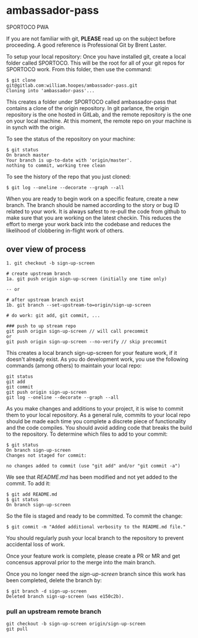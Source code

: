 # ambassador-pass

SPORTOCO PWA

If you are not familiar with git, **PLEASE** read up on the subject before proceeding. A good reference is Professional Git by Brent Laster.

To setup your local repository:
Once you have installed git, create a local folder called SPORTOCO. This will be the root for all of your git repos for SPORTOCO work.
From this folder, then use the command:

```
$ git clone
git@gitlab.com:william.hoopes/ambassador-pass.git
Cloning into 'ambassador-pass'...
```

This creates a folder under SPORTOCO called ambassador-pass that contains a clone of the origin repository. In git parlance, the origin repository is the one hosted in GitLab, and the remote repository is the one on your local machine. At this moment, the remote repo on your machine is in synch with the origin.

To see the status of the repository on your machine:

```
$ git status
On branch master
Your branch is up-to-date with 'origin/master'.
nothing to commit, working tree clean
```

To see the history of the repo that you just cloned:

```
$ git log --oneline --decorate --graph --all
```

When you are ready to begin work on a specific feature, create a new branch. The branch should be named according to the story or bug ID related to your work. It is always safest to re-pull the code from github to make sure that you are working on the latest checkin. This reduces the effort to merge your work back into the codebase and reduces the likelihood of clobbering in-flight work of others.

## over view of process

```
1. git checkout -b sign-up-screen

# create upstream branch
1a. git push origin sign-up-screen (initially one time only)

-- or

# after upstream branch exist
1b. git branch --set-upstream-to=origin/sign-up-screen

# do work: git add, git commit, ...

### push to up stream repo
git push origin sign-up-screen // will call precommit
or
git push origin sign-up-screen --no-verify // skip precommit
```

This creates a local branch sign-up-screen for your feature work, if it doesn't already exist. As you do development work, you use the following commands (among others) to maintain your local repo:

```
git status
git add
git commit
git push origin sign-up-screen
git log --oneline --decorate --graph --all
```

As you make changes and additions to your project, it is wise to commit them to your local repository. As a general rule, commits to your local repo should be made each time you complete a discrete piece of functionality and the code compiles. You should avoid adding code that breaks the build to the repository. To determine which files to add to your commit:

```
$ git status
On branch sign-up-screen
Changes not staged for commit:

no changes added to commit (use "git add" and/or "git commit -a")
```

We see that _README.md_ has been modified and not yet added to the commit. To add it:

```
$ git add README.md
$ git status
On branch sign-up-screen

```

So the file is staged and ready to be committed. To commit the change:

```
$ git commit -m "Added additional verbosity to the README.md file."

```

You should regularly push your local branch to the repository to prevent accidental loss of work.

Once your feature work is complete, please create a PR or MR and get concensus approval prior to the merge into the main branch.

Once you no longer need the _sign-up-screen_ branch since this work has been completed, delete the branch by:

```
$ git branch -d sign-up-screen
Deleted branch sign-up-screen (was e150c2b).
```

### pull an upstream remote branch

```
git checkout -b sign-up-screen origin/sign-up-screen
git pull
```
